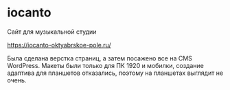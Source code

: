 # iocanto
Сайт для музыкальной студии

https://iocanto-oktyabrskoe-pole.ru/

Была сделана верстка страниц, а затем посажено все на CMS WordPress. Макеты были только для ПК 1920 и мобилки, создание адаптива для планшетов отказались, поэтому на планшетах выглядит не очень.
